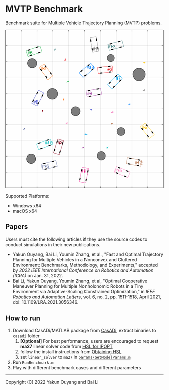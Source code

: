 # MVTP Benchmark

Benchmark suite for Multiple Vehicle Trajectory Planning (MVTP) problems.



![animation_case_51](resources/animation_case_51.gif)


Supported Platforms:

* Windows x64
* macOS x64

## Papers

Users must cite the following articles if they use the source codes to conduct simulations in their new publications.

* Yakun Ouyang, Bai Li, Youmin Zhang, et al., "Fast and Optimal Trajectory Planning for Multiple Vehicles in a Nonconvex and Cluttered Environment: Benchmarks, Methodology, and Experiments," accepted by *2022 IEEE International Conference on Robotics and Automation (ICRA)* on Jan. 31, 2022.
* Bai Li, Yakun Ouyang, Youmin Zhang, et al, "Optimal Cooperative Maneuver Planning for Multiple Nonholonomic Robots in a Tiny Environment via Adaptive-Scaling Constrained Optimization," in *IEEE Robotics and Automation Letters*, vol. 6, no. 2, pp. 1511-1518, April 2021, doi: 10.1109/LRA.2021.3056346.

## How to run

1. Download CasADi/MATLAB package from [CasADi](https://web.casadi.org/get/), extract binaries to `casadi` folder
   1. **[Optional]** For best performance, users are encouraged to request **ma27** linear solver code from [HSL for IPOPT](https://www.hsl.rl.ac.uk/ipopt/)
   2. follow the install instructions from [Obtaining HSL](https://github.com/casadi/casadi/wiki/Obtaining-HSL)
   3. set `linear_solver` to `ma27` in [`params/GetModelParams.m`](https://github.com/libai1943/MVTP_benchmark/blob/main/params/GetModelParams.m#L16)
2. Run `RunBenchmark.m`
3. Play with different benchmark cases and different parameters

---

Copyright (C) 2022 Yakun Ouyang and Bai Li
